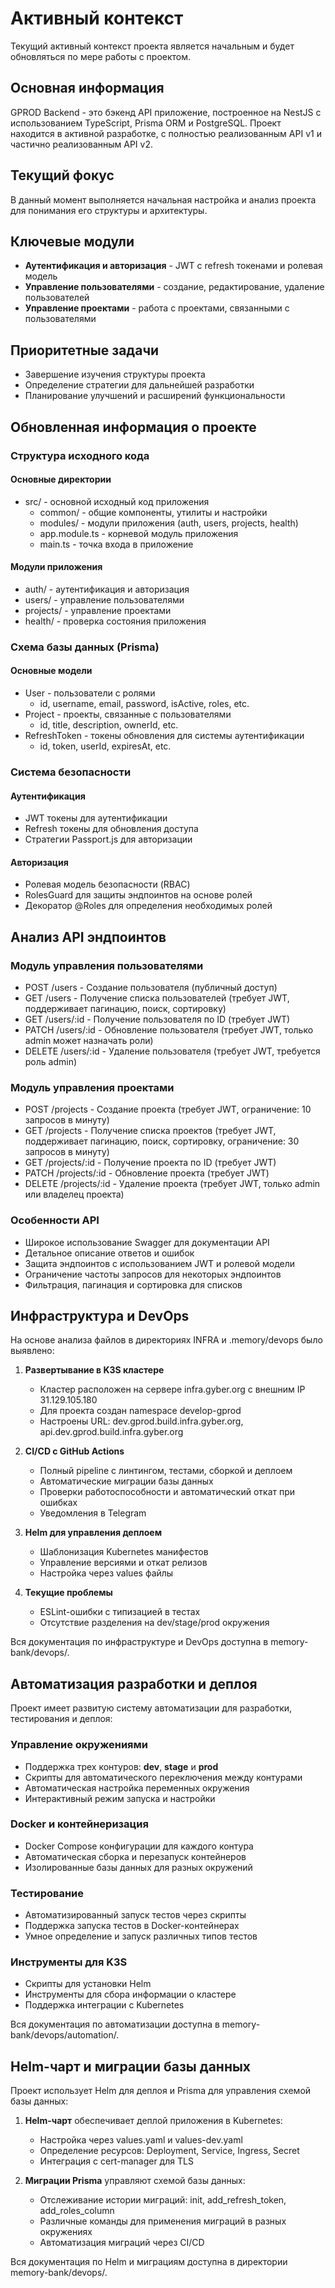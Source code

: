 # Активный контекст

Текущий активный контекст проекта является начальным и будет обновляться по мере работы с проектом.

## Основная информация

GPROD Backend - это бэкенд API приложение, построенное на NestJS с использованием TypeScript, Prisma ORM и PostgreSQL. Проект находится в активной разработке, с полностью реализованным API v1 и частично реализованным API v2.

## Текущий фокус

В данный момент выполняется начальная настройка и анализ проекта для понимания его структуры и архитектуры.

## Ключевые модули

- **Аутентификация и авторизация** - JWT с refresh токенами и ролевая модель
- **Управление пользователями** - создание, редактирование, удаление пользователей
- **Управление проектами** - работа с проектами, связанными с пользователями

## Приоритетные задачи

- Завершение изучения структуры проекта
- Определение стратегии для дальнейшей разработки
- Планирование улучшений и расширений функциональности

## Обновленная информация о проекте

### Структура исходного кода

#### Основные директории
- src/ - основной исходный код приложения
  - common/ - общие компоненты, утилиты и настройки
  - modules/ - модули приложения (auth, users, projects, health)
  - app.module.ts - корневой модуль приложения
  - main.ts - точка входа в приложение

#### Модули приложения
- auth/ - аутентификация и авторизация
- users/ - управление пользователями
- projects/ - управление проектами
- health/ - проверка состояния приложения

### Схема базы данных (Prisma)

#### Основные модели
- User - пользователи с ролями
  - id, username, email, password, isActive, roles, etc.
- Project - проекты, связанные с пользователями
  - id, title, description, ownerId, etc.
- RefreshToken - токены обновления для системы аутентификации
  - id, token, userId, expiresAt, etc.

### Система безопасности

#### Аутентификация
- JWT токены для аутентификации
- Refresh токены для обновления доступа
- Стратегии Passport.js для авторизации

#### Авторизация
- Ролевая модель безопасности (RBAC)
- RolesGuard для защиты эндпоинтов на основе ролей
- Декоратор @Roles для определения необходимых ролей

## Анализ API эндпоинтов

### Модуль управления пользователями
- POST /users - Создание пользователя (публичный доступ)
- GET /users - Получение списка пользователей (требует JWT, поддерживает пагинацию, поиск, сортировку)
- GET /users/:id - Получение пользователя по ID (требует JWT)
- PATCH /users/:id - Обновление пользователя (требует JWT, только admin может назначать роли)
- DELETE /users/:id - Удаление пользователя (требует JWT, требуется роль admin)

### Модуль управления проектами
- POST /projects - Создание проекта (требует JWT, ограничение: 10 запросов в минуту)
- GET /projects - Получение списка проектов (требует JWT, поддерживает пагинацию, поиск, сортировку, ограничение: 30 запросов в минуту)
- GET /projects/:id - Получение проекта по ID (требует JWT)
- PATCH /projects/:id - Обновление проекта (требует JWT)
- DELETE /projects/:id - Удаление проекта (требует JWT, только admin или владелец проекта)

### Особенности API
- Широкое использование Swagger для документации API
- Детальное описание ответов и ошибок
- Защита эндпоинтов с использованием JWT и ролевой модели
- Ограничение частоты запросов для некоторых эндпоинтов
- Фильтрация, пагинация и сортировка для списков

## Инфраструктура и DevOps

На основе анализа файлов в директориях INFRA и .memory/devops было выявлено:

1. **Развертывание в K3S кластере**
   - Кластер расположен на сервере infra.gyber.org с внешним IP 31.129.105.180
   - Для проекта создан namespace develop-gprod
   - Настроены URL: dev.gprod.build.infra.gyber.org, api.dev.gprod.build.infra.gyber.org

2. **CI/CD с GitHub Actions**
   - Полный pipeline с линтингом, тестами, сборкой и деплоем
   - Автоматические миграции базы данных
   - Проверки работоспособности и автоматический откат при ошибках
   - Уведомления в Telegram

3. **Helm для управления деплоем**
   - Шаблонизация Kubernetes манифестов
   - Управление версиями и откат релизов
   - Настройка через values файлы

4. **Текущие проблемы**
   - ESLint-ошибки с типизацией в тестах
   - Отсутствие разделения на dev/stage/prod окружения

Вся документация по инфраструктуре и DevOps доступна в memory-bank/devops/.

## Автоматизация разработки и деплоя

Проект имеет развитую систему автоматизации для разработки, тестирования и деплоя:

### Управление окружениями

- Поддержка трех контуров: **dev**, **stage** и **prod**
- Скрипты для автоматического переключения между контурами
- Автоматическая настройка переменных окружения
- Интерактивный режим запуска и настройки

### Docker и контейнеризация

- Docker Compose конфигурации для каждого контура
- Автоматическая сборка и перезапуск контейнеров
- Изолированные базы данных для разных окружений

### Тестирование

- Автоматизированный запуск тестов через скрипты
- Поддержка запуска тестов в Docker-контейнерах
- Умное определение и запуск различных типов тестов

### Инструменты для K3S

- Скрипты для установки Helm
- Инструменты для сбора информации о кластере
- Поддержка интеграции с Kubernetes

Вся документация по автоматизации доступна в memory-bank/devops/automation/.

## Helm-чарт и миграции базы данных

Проект использует Helm для деплоя и Prisma для управления схемой базы данных:

1. **Helm-чарт** обеспечивает деплой приложения в Kubernetes:
   - Настройка через values.yaml и values-dev.yaml
   - Определение ресурсов: Deployment, Service, Ingress, Secret
   - Интеграция с cert-manager для TLS

2. **Миграции Prisma** управляют схемой базы данных:
   - Отслеживание истории миграций: init, add_refresh_token, add_roles_column
   - Различные команды для применения миграций в разных окружениях
   - Автоматизация миграций через CI/CD

Вся документация по Helm и миграциям доступна в директории memory-bank/devops/.
